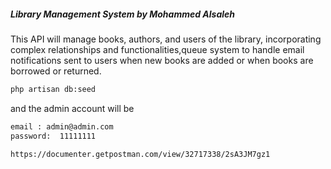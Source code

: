 ##### Library Management System by Mohammed Alsaleh

This API will manage books, authors, and users of the library, incorporating complex relationships and functionalities,queue system to handle email notifications sent to users when new books are added or when books are borrowed or returned.


```bash
php artisan db:seed
```
and the admin account will be 
```bash
email : admin@admin.com
password:  11111111
```

```the documentation
https://documenter.getpostman.com/view/32717338/2sA3JM7gz1
